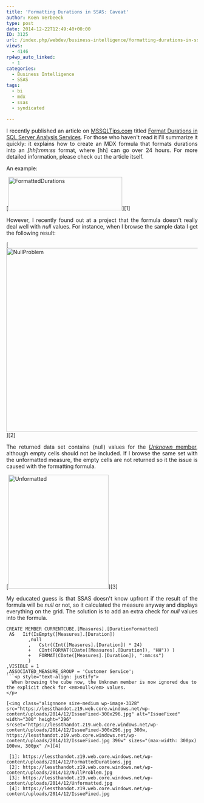 ```yaml
---
title: 'Formatting Durations in SSAS: Caveat'
author: Koen Verbeeck
type: post
date: 2014-12-22T12:49:40+00:00
ID: 3125
url: /index.php/webdev/business-intelligence/formatting-durations-in-ssas-caveat/
views:
  - 4146
rp4wp_auto_linked:
  - 1
categories:
  - Business Intelligence
  - SSAS
tags:
  - bi
  - mdx
  - ssas
  - syndicated

---
```

<p style="text-align: justify">
  I recently published an article on <a href="http://www.mssqltips.com/">MSSQLTips.com</a> titled <a href="http://www.mssqltips.com/sqlservertip/3374/format-durations-in-sql-server-analysis-services/">Format Durations in SQL Server Analysis Services</a>. For those who haven't read it I'll summarize it quickly: it explains how to create an MDX formula that formats durations into an <em>[hh]:mm:ss</em> format, where [hh] can go over 24 hours. For more detailed information, please check out the article itself.
</p>

<p style="text-align: justify">
  An example:
</p>

[<img class="alignnone wp-image-3127 size-medium" src="https://lessthandot.z19.web.core.windows.net/wp-content/uploads/2014/12/FormattedDurations-300x88.jpg" alt="FormattedDurations" width="300" height="88" srcset="https://lessthandot.z19.web.core.windows.net/wp-content/uploads/2014/12/FormattedDurations-300x88.jpg 300w, https://lessthandot.z19.web.core.windows.net/wp-content/uploads/2014/12/FormattedDurations.jpg 392w" sizes="(max-width: 300px) 100vw, 300px" />][1]

<p style="text-align: justify">
  However, I recently found out at a project that the formula doesn't really deal well with <em>null</em> values. For instance, when I browse the sample data I get the following result:
</p>

[<img class="alignnone wp-image-3129 size-full" src="https://lessthandot.z19.web.core.windows.net/wp-content/uploads/2014/12/NullProblem.jpg" alt="NullProblem" width="700" height="484" srcset="https://lessthandot.z19.web.core.windows.net/wp-content/uploads/2014/12/NullProblem.jpg 700w, https://lessthandot.z19.web.core.windows.net/wp-content/uploads/2014/12/NullProblem-300x207.jpg 300w" sizes="(max-width: 700px) 100vw, 700px" />][2]

<p style="text-align: justify">
  The returned data set contains (null) values for the <a href="http://msdn.microsoft.com/en-us/library/ms170707.aspx"><em>Unknown</em> member</a>, although empty cells should not be included. If I browse the same set with the unformatted measure, the empty cells are not returned so it the issue is caused with the formatting formula.
</p>

[<img class="alignnone size-medium wp-image-3130" src="https://lessthandot.z19.web.core.windows.net/wp-content/uploads/2014/12/Unformatted-264x300.jpg" alt="Unformatted" width="264" height="300" srcset="https://lessthandot.z19.web.core.windows.net/wp-content/uploads/2014/12/Unformatted-264x300.jpg 264w, https://lessthandot.z19.web.core.windows.net/wp-content/uploads/2014/12/Unformatted.jpg 343w" sizes="(max-width: 264px) 100vw, 264px" />][3]

<p style="text-align: justify">
  My educated guess is that SSAS doesn't know upfront if the result of the formula will be <em>null</em> or not, so it calculated the measure anyway and displays everything on the grid. The solution is to add an extra check for <em>null</em> values into the formula.
</p>

```vbnet
CREATE MEMBER CURRENTCUBE.[Measures].[DurationFormatted]
 AS   Iif(IsEmpty([Measures].[Duration])
        ,null
        ,   Cstr((Int([Measures].[Duration]) * 24)
        +   CInt(FORMAT(CDate([Measures].[Duration]), "HH")) )
        +   FORMAT(CDate([Measures].[Duration]), ":mm:ss")
        )
,VISIBLE = 1
,ASSOCIATED_MEASURE_GROUP = 'Customer Service';
```<p style="text-align: justify">
  When browsing the cube now, the Unknown member is now ignored due to the explicit check for <em>null</em> values.
</p>

[<img class="alignnone size-medium wp-image-3128" src="https://lessthandot.z19.web.core.windows.net/wp-content/uploads/2014/12/IssueFixed-300x296.jpg" alt="IssueFixed" width="300" height="296" srcset="https://lessthandot.z19.web.core.windows.net/wp-content/uploads/2014/12/IssueFixed-300x296.jpg 300w, https://lessthandot.z19.web.core.windows.net/wp-content/uploads/2014/12/IssueFixed.jpg 396w" sizes="(max-width: 300px) 100vw, 300px" />][4]

 [1]: https://lessthandot.z19.web.core.windows.net/wp-content/uploads/2014/12/FormattedDurations.jpg
 [2]: https://lessthandot.z19.web.core.windows.net/wp-content/uploads/2014/12/NullProblem.jpg
 [3]: https://lessthandot.z19.web.core.windows.net/wp-content/uploads/2014/12/Unformatted.jpg
 [4]: https://lessthandot.z19.web.core.windows.net/wp-content/uploads/2014/12/IssueFixed.jpg